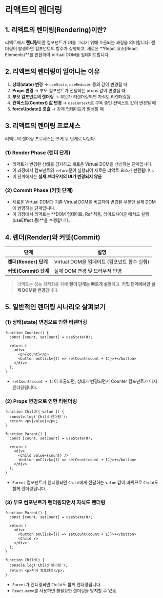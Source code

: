 # 리액트의 렌더링

## 1. 리액트의 렌더링(Rendering)이란?

리액트에서 **렌더링**이란 컴포넌트가 UI를 그리기 위해 호출되는 과정을 의미합니다. 렌더링이 발생하면 컴포넌트의 함수가 실행되고, 새로운 **React 요소(React Elements)**를 반환하여 Virtual DOM을 업데이트합니다.

## 2. 리액트의 렌더링이 일어나는 이유

1. **상태(state) 변경** → `useState`, `useReducer` 등의 값이 변경될 때
2. **Props 변경** → 부모 컴포넌트가 전달하는 props 값이 변경될 때
3. **부모 컴포넌트의 렌더링** → 부모가 리렌더링되면 자식도 리렌더링됨
4. **컨텍스트(Context) 값 변경** → `useContext`로 구독 중인 컨텍스트 값이 변경될 때
5. **forceUpdate() 호출** → 강제 업데이트가 발생할 때

## 3. 리액트의 렌더링 프로세스

리액트의 렌더링 프로세스는 크게 두 단계로 나뉜다.

### (1) Render Phase (렌더 단계)

- 리액트가 변경된 상태를 감지하고 새로운 Virtual DOM을 생성하는 단계입니다.
- 이 과정에서 컴포넌트의 `return`문이 실행되어 새로운 리액트 요소가 반환됩니다.
- 이 단계에서는 **실제 브라우저의 UI가 변경되지 않음**

### (2) Commit Phase (커밋 단계)

- 새로운 Virtual DOM과 기존 Virtual DOM을 비교하여 변경된 부분만 실제 DOM에 반영하는 단계입니다.
- 이 과정에서 리액트는 **DOM 업데이트, Ref 적용, 라이프사이클 메서드 실행 (useEffect 등)**을 수행합니다.

## 4. 렌더(Render)와 커밋(Commit)

| 단계                  | 설명                                        |
| --------------------- | ------------------------------------------- |
| **렌더(Render) 단계** | Virtual DOM을 업데이트 (컴포넌트 함수 실행) |
| **커밋(Commit) 단계** | 실제 DOM 변경 및 브라우저 반영              |

> 리액트는 성능 최적화를 위해 **렌더 단계는 빠르게 실행**하고, **커밋 단계에서만 실제 DOM을 변경**합니다.

## 5. 일반적인 렌더링 시나리오 살펴보기

### (1) 상태(state) 변경으로 인한 리렌더링

```tsx
function Counter() {
  const [count, setCount] = useState(0);

  return (
    <div>
      <p>{count}</p>
      <button onClick={() => setCount(count + 1)}>+</button>
    </div>
  );
}
```

- `setCount(count + 1)`이 호출되면, 상태가 변경되면서 Counter 컴포넌트가 다시 렌더링됩니다.

### (2) Props 변경으로 인한 리렌더링

```tsx
function Child({ value }) {
  console.log('Child 렌더링');
  return <p>{value}</p>;
}

function Parent() {
  const [count, setCount] = useState(0);

  return (
    <div>
      <Child value={count} />
      <button onClick={() => setCount(count + 1)}>+</button>
    </div>
  );
}
```

- `Parent` 컴포넌트가 렌더링되면 `Child`에게 전달하는 `value` 값이 바뀌므로 `Child`도 함께 렌더링됩니다.

### (3) 부모 컴포넌트가 렌더링되면서 자식도 렌더링

```tsx
function Parent() {
  const [count, setCount] = useState(0);

  return (
    <div>
      <button onClick={() => setCount(count + 1)}>+</button>
      <Child />
    </div>
  );
}

function Child() {
  console.log('Child 렌더링');
  return <p>자식 컴포넌트</p>;
}
```

- `Parent`가 렌더링되면 `Child`도 함께 렌더링됩니다.
- `React.memo`를 사용하면 불필요한 렌더링을 방지할 수 있음.
